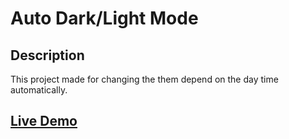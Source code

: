 # Auto Dark/Light Mode

## Description
This project made for changing the them depend on the day time automatically.

## [Live Demo](https..)
